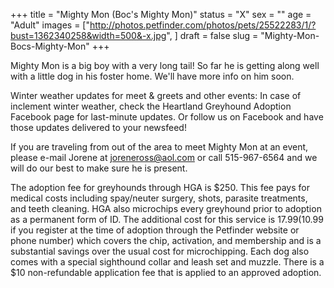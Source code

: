 +++
title = "Mighty Mon (Boc's Mighty Mon)"
status = "X"
sex = ""
age = "Adult"
images = ["http://photos.petfinder.com/photos/pets/25522283/1/?bust=1362340258&width=500&-x.jpg",
]
draft = false
slug = "Mighty-Mon-Bocs-Mighty-Mon"
+++

Mighty Mon is a big boy with a very long tail! So far he is getting along well with a little dog in his foster home. We'll have more info on him soon.


Winter weather updates for meet & greets and other events: In case of inclement winter weather, check the Heartland Greyhound Adoption Facebook page for last-minute updates. Or follow us on Facebook and have those updates delivered to your newsfeed!


If you are traveling from out of the area to meet Mighty Mon at an event, please e-mail Jorene at joreneross@aol.com or call 515-967-6564 and we will do our best to make sure he is present.

The adoption fee for greyhounds through HGA is $250. This fee pays for medical costs including spay/neuter surgery, shots, parasite treatments, and teeth cleaning. HGA also microchips every greyhound prior to adoption as a permanent form of ID. The additional cost for this service is $17.99 ($10.99 if you register at the time of adoption through the Petfinder website or phone number) which covers the chip, activation, and membership and is a substantial savings over the usual cost for microchipping. Each dog also comes with a special sighthound collar and leash set and muzzle. There is a $10 non-refundable application fee that is applied to an approved adoption.

